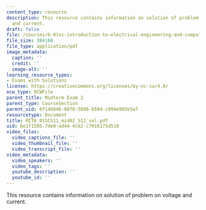 ```yaml
---
content_type: resource
description: This resource contains information on solution of problem on voltage
  and current.
draft: false
file: /courses/6-01sc-introduction-to-electrical-engineering-and-computer-science-i-spring-2011/be1f15057de0ad444c62c7016175d510_MIT6_01SCS11_mid02_S11_sol.pdf
file_size: 384160
file_type: application/pdf
image_metadata:
  caption: ''
  credit: ''
  image-alt: ''
learning_resource_types:
- Exams with Solutions
license: https://creativecommons.org/licenses/by-nc-sa/4.0/
ocw_type: OCWFile
parent_title: Midterm Exam 2
parent_type: CourseSection
parent_uid: 6f140846-08f8-5898-b504-c894e903e5a7
resourcetype: Document
title: MIT6_01SCS11_mid02_S11_sol.pdf
uid: be1f1505-7de0-ad44-4c62-c7016175d510
video_files:
  video_captions_file: ''
  video_thumbnail_file: ''
  video_transcript_file: ''
video_metadata:
  video_speakers: ''
  video_tags: ''
  youtube_description: ''
  youtube_id: ''
---
```

This resource contains information on solution of problem on voltage and current.